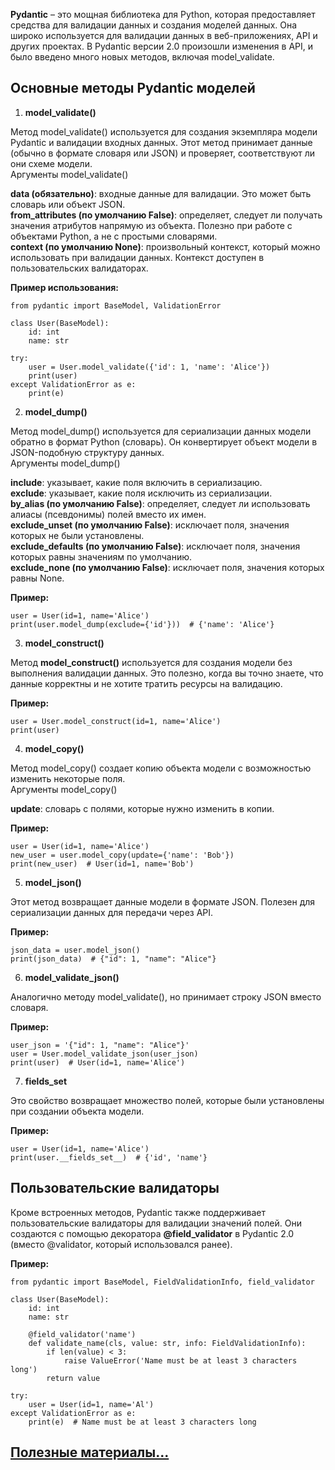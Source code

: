 **Pydantic** – это мощная библиотека для Python, 
которая предоставляет средства для валидации данных и 
создания моделей данных. Она широко используется для валидации
данных в веб-приложениях, API и других проектах. 
В Pydantic версии 2.0 произошли изменения в API,
и было введено много новых методов, включая model_validate.  


## Основные методы Pydantic моделей

1. **model_validate()**

Метод model_validate() используется для создания экземпляра 
модели Pydantic и валидации входных данных. 
Этот метод принимает данные (обычно в формате словаря или JSON) 
и проверяет, соответствуют ли они схеме модели.  
Аргументы model_validate()  

**data (обязательно)**: входные данные для валидации. 
Это может быть словарь или объект JSON.  
**from_attributes (по умолчанию False)**: определяет, следует 
ли получать значения атрибутов напрямую
из объекта. Полезно при работе с объектами Python,
а не с простыми словарями.  
**context (по умолчанию None)**: произвольный контекст, 
который можно использовать при валидации данных.
Контекст доступен в пользовательских валидаторах.  

**Пример использования:**  
```aiignore
from pydantic import BaseModel, ValidationError

class User(BaseModel):
    id: int
    name: str

try:
    user = User.model_validate({'id': 1, 'name': 'Alice'})
    print(user)
except ValidationError as e:
    print(e)

```
2. **model_dump()**

Метод model_dump() используется для сериализации данных модели обратно 
в формат Python (словарь). Он конвертирует объект модели
в JSON-подобную структуру данных.  
Аргументы model_dump()

**include**: указывает, какие поля включить в сериализацию.  
**exclude**: указывает, какие поля исключить из сериализации.  
**by_alias (по умолчанию False)**: определяет, 
следует ли использовать алиасы (псевдонимы) полей вместо их имен.  
**exclude_unset (по умолчанию False)**: исключает поля,
значения которых не были установлены.  
**exclude_defaults (по умолчанию False)**: исключает поля,
значения которых равны значениям по умолчанию.  
**exclude_none (по умолчанию False)**: исключает поля, 
значения которых равны None.  

**Пример:**
```aiignore
user = User(id=1, name='Alice')
print(user.model_dump(exclude={'id'}))  # {'name': 'Alice'}

```

3. **model_construct()**

Метод **model_construct()** используется для создания модели 
без выполнения валидации данных. Это полезно, когда вы точно знаете,
что данные корректны и не хотите тратить ресурсы на валидацию.  

**Пример:**
```aiignore
user = User.model_construct(id=1, name='Alice')
print(user)

```
4. **model_copy()**

Метод model_copy() создает копию объекта модели с возможностью
изменить некоторые поля.  
Аргументы model_copy()  

**update**: словарь с полями, которые нужно изменить в копии.

**Пример:**
```
user = User(id=1, name='Alice')
new_user = user.model_copy(update={'name': 'Bob'})
print(new_user)  # User(id=1, name='Bob')
```
5. **model_json()**

Этот метод возвращает данные модели в формате JSON. 
Полезен для сериализации данных для передачи через API.   

**Пример:**
```aiignore
json_data = user.model_json()
print(json_data)  # {"id": 1, "name": "Alice"}

```
6. **model_validate_json()**

Аналогично методу model_validate(), но принимает 
строку JSON вместо словаря.  

**Пример:**
```aiignore
user_json = '{"id": 1, "name": "Alice"}'
user = User.model_validate_json(user_json)
print(user)  # User(id=1, name='Alice')

```

7. **__fields_set__**

Это свойство возвращает множество полей,
которые были установлены при создании объекта модели.  

**Пример:**
```aiignore
user = User(id=1, name='Alice')
print(user.__fields_set__)  # {'id', 'name'}

```

## Пользовательские валидаторы

Кроме встроенных методов, Pydantic также поддерживает 
пользовательские валидаторы для валидации значений полей.
Они создаются с помощью декоратора **@field_validator** в 
Pydantic 2.0 (вместо @validator, который использовался ранее).  

**Пример:**
```aiignore
from pydantic import BaseModel, FieldValidationInfo, field_validator

class User(BaseModel):
    id: int
    name: str

    @field_validator('name')
    def validate_name(cls, value: str, info: FieldValidationInfo):
        if len(value) < 3:
            raise ValueError('Name must be at least 3 characters long')
        return value

try:
    user = User(id=1, name='Al')
except ValidationError as e:
    print(e)  # Name must be at least 3 characters long

```



## [Полезные материалы...](https://yourtodo.ru/posts/vvedenie-v-pydantic-osnovyi-i-prodvinutyie-vozmozhnosti/)